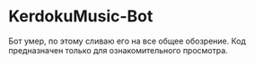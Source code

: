 # KerdokuMusic-Bot
Бот умер, по этому сливаю его на все общее обозрение. Код предназначен только для ознакомительного просмотра.
